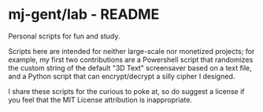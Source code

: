 # mj-gent/lab - README

Personal scripts for fun and study. 

Scripts here are intended for neither large-scale nor monetized projects; for example, my first two contributions are a Powershell script that randomizes the custom string of the default "3D Text" screensaver based on a text file, and a Python script that can encrypt/decrypt a silly cipher I designed. 

I share these scripts for the curious to poke at, so do suggest a license if you feel that the MIT License attribution is inappropriate.
